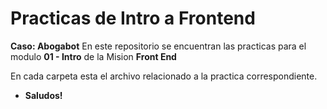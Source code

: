 # Practicas de Intro a Frontend

**Caso: Abogabot**
En este repositorio se encuentran las practicas para el modulo **01 - Intro** de la Mision **Front End**

En cada carpeta esta el archivo relacionado a la practica correspondiente.

- **Saludos!**
